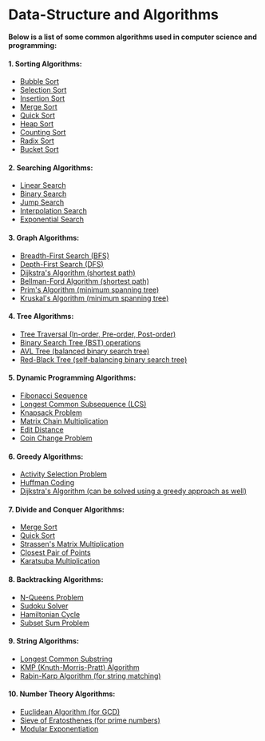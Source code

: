 # Data-Structure and Algorithms

**Below is a list of some common algorithms used in computer science and programming:**

#### 1. Sorting Algorithms:

- [Bubble Sort](https://github.com/borkarchetan/DataStructureAndAlgorithms/tree/main/1.%20Sorting%20Algorithms/Bubble%20Sort)
- [Selection Sort](https://github.com/borkarchetan/DataStructureAndAlgorithms/tree/main/1.%20Sorting%20Algorithms/Selection%20Sort)
- [Insertion Sort](https://github.com/borkarchetan/DataStructureAndAlgorithms/tree/main/1.%20Sorting%20Algorithms/Insertion%20Sort)
- [Merge Sort](https://github.com/borkarchetan/DataStructureAndAlgorithms/tree/main/1.%20Sorting%20Algorithms/Merge%20Sort)
- [Quick Sort](https://github.com/borkarchetan/DataStructureAndAlgorithms/tree/main/1.%20Sorting%20Algorithms/Quick%20Sort)
- [Heap Sort](https://github.com/borkarchetan/DataStructureAndAlgorithms/tree/main/1.%20Sorting%20Algorithms/Heap%20Sort)
- [Counting Sort](https://github.com/borkarchetan/DataStructureAndAlgorithms/tree/main/1.%20Sorting%20Algorithms/Counting%20Sort)
- [Radix Sort](https://github.com/borkarchetan/DataStructureAndAlgorithms/tree/main/1.%20Sorting%20Algorithms/Radix%20Sort)
- [Bucket Sort](https://github.com/borkarchetan/DataStructureAndAlgorithms/tree/main/1.%20Sorting%20Algorithms/Bucket%20Sort)

#### 2. Searching Algorithms:

- [Linear Search](https://github.com/borkarchetan/DataStructureAndAlgorithms/tree/main/2.%20Searching%20Algorithms/Linear%20Search)
- [Binary Search](https://github.com/borkarchetan/DataStructureAndAlgorithms/tree/main/2.%20Searching%20Algorithms/Binary%20Search)
- [Jump Search](https://github.com/borkarchetan/DataStructureAndAlgorithms/tree/main/2.%20Searching%20Algorithms/Jump%20Search)
- [Interpolation Search](https://github.com/borkarchetan/DataStructureAndAlgorithms/tree/main/2.%20Searching%20Algorithms/Interpolation%20Search)
- [Exponential Search](https://github.com/borkarchetan/DataStructureAndAlgorithms/tree/main/2.%20Searching%20Algorithms/Exponential%20Search)

#### 3. Graph Algorithms:

- [Breadth-First Search (BFS)](https://github.com/borkarchetan/DataStructureAndAlgorithms/tree/main/3.%20Graph%20Algorithms/Breadth-First%20Search)
- [Depth-First Search (DFS)](https://github.com/borkarchetan/DataStructureAndAlgorithms/tree/main/3.%20Graph%20Algorithms/Depth-First%20Search)
- [Dijkstra's Algorithm (shortest path)](https://github.com/borkarchetan/DataStructureAndAlgorithms/tree/main/3.%20Graph%20Algorithms/Dijkstra's%20Algorithm)
- [Bellman-Ford Algorithm (shortest path)](https://github.com/borkarchetan/DataStructureAndAlgorithms/tree/main/3.%20Graph%20Algorithms/Bellman-Ford%20Algorithm)
- [Prim's Algorithm (minimum spanning tree)](https://github.com/borkarchetan/DataStructureAndAlgorithms/tree/main/3.%20Graph%20Algorithms/Prim's%20Algorithm)
- [Kruskal's Algorithm (minimum spanning tree)](https://github.com/borkarchetan/DataStructureAndAlgorithms/tree/main/3.%20Graph%20Algorithms/Kruskal's%20Algorithm)

#### 4. Tree Algorithms:

- [Tree Traversal (In-order, Pre-order, Post-order)](https://github.com/borkarchetan/DataStructureAndAlgorithms/tree/main/4.%20Tree%20Algorithms/Tree%20Traversal)
- [Binary Search Tree (BST) operations](<https://github.com/borkarchetan/DataStructureAndAlgorithms/tree/main/4.%20Tree%20Algorithms/Binary%20Search%20Tree%20(BST)%20operations>)
- [AVL Tree (balanced binary search tree)](<https://github.com/borkarchetan/DataStructureAndAlgorithms/tree/main/4.%20Tree%20Algorithms/AVL%20Tree%20(balanced%20binary%20search%20tree)>)
- [Red-Black Tree (self-balancing binary search tree)](<https://github.com/borkarchetan/DataStructureAndAlgorithms/tree/main/4.%20Tree%20Algorithms/Red-Black%20Tree%20(self-balancing%20binary%20search%20tree)>)

#### 5. Dynamic Programming Algorithms:

- [Fibonacci Sequence](https://github.com/borkarchetan/DataStructureAndAlgorithms/tree/main/5.%20Dynamic%20Programming%20Algorithms/Fibonacci%20Sequence)
- [Longest Common Subsequence (LCS)](<https://github.com/borkarchetan/DataStructureAndAlgorithms/tree/main/5.%20Dynamic%20Programming%20Algorithms/Longest%20Common%20Subsequence%20(LCS)>)
- [Knapsack Problem](https://github.com/borkarchetan/DataStructureAndAlgorithms/tree/main/5.%20Dynamic%20Programming%20Algorithms/Knapsack%20Problem)
- [Matrix Chain Multiplication](https://github.com/borkarchetan/DataStructureAndAlgorithms/tree/main/5.%20Dynamic%20Programming%20Algorithms/Matrix%20Chain%20Multiplication)
- [Edit Distance](https://github.com/borkarchetan/DataStructureAndAlgorithms/tree/main/5.%20Dynamic%20Programming%20Algorithms/Edit%20Distance)
- [Coin Change Problem](https://github.com/borkarchetan/DataStructureAndAlgorithms/tree/main/5.%20Dynamic%20Programming%20Algorithms/Coin%20Change%20Problem)

#### 6. Greedy Algorithms:

- [Activity Selection Problem](https://github.com/borkarchetan/DataStructureAndAlgorithms/tree/main/6.%20Greedy%20Algorithms/Activity%20Selection%20Problem)
- [Huffman Coding](https://github.com/borkarchetan/DataStructureAndAlgorithms/tree/main/6.%20Greedy%20Algorithms/Huffman%20Coding)
- [Dijkstra's Algorithm (can be solved using a greedy approach as well)](<https://github.com/borkarchetan/DataStructureAndAlgorithms/tree/main/6.%20Greedy%20Algorithms/Dijkstra's%20Algorithm%20(can%20be%20solved%20using%20a%20greedy%20approach%20as%20well)>)

#### 7. Divide and Conquer Algorithms:

- [Merge Sort](https://github.com/borkarchetan/DataStructureAndAlgorithms/tree/main/7.%20Divide%20and%20Conquer%20Algorithms/Merge%20Sort)
- [Quick Sort](https://github.com/borkarchetan/DataStructureAndAlgorithms/tree/main/7.%20Divide%20and%20Conquer%20Algorithms/Quick%20Sort)
- [Strassen's Matrix Multiplication](https://github.com/borkarchetan/DataStructureAndAlgorithms/tree/main/7.%20Divide%20and%20Conquer%20Algorithms/Strassen's%20Matrix%20Multiplication)
- [Closest Pair of Points](https://github.com/borkarchetan/DataStructureAndAlgorithms/tree/main/7.%20Divide%20and%20Conquer%20Algorithms/Closest%20Pair%20of%20Points)
- [Karatsuba Multiplication](https://github.com/borkarchetan/DataStructureAndAlgorithms/tree/main/7.%20Divide%20and%20Conquer%20Algorithms/Karatsuba%20Multiplication)

#### 8. Backtracking Algorithms:

- [N-Queens Problem](https://github.com/borkarchetan/DataStructureAndAlgorithms/tree/main/8.%20Backtracking%20Algorithms/N-Queens%20Problem)
- [Sudoku Solver](https://github.com/borkarchetan/DataStructureAndAlgorithms/tree/main/8.%20Backtracking%20Algorithms/Sudoku%20Solver)
- [Hamiltonian Cycle](https://github.com/borkarchetan/DataStructureAndAlgorithms/tree/main/8.%20Backtracking%20Algorithms/Hamiltonian%20Cycle)
- [Subset Sum Problem](https://github.com/borkarchetan/DataStructureAndAlgorithms/tree/main/8.%20Backtracking%20Algorithms/Subset%20Sum%20Problem)

#### 9. String Algorithms:

- [Longest Common Substring](https://github.com/borkarchetan/DataStructureAndAlgorithms/tree/main/9.%20String%20Algorithms/Longest%20Common%20Substring)
- [KMP (Knuth-Morris-Pratt) Algorithm](<https://github.com/borkarchetan/DataStructureAndAlgorithms/tree/main/9.%20String%20Algorithms/KMP%20(Knuth-Morris-Pratt)%20Algorithm>)
- [Rabin-Karp Algorithm (for string matching)](<https://github.com/borkarchetan/DataStructureAndAlgorithms/tree/main/9.%20String%20Algorithms/Rabin-Karp%20Algorithm%20(for%20string%20matching)>)

#### 10. Number Theory Algorithms:

- [Euclidean Algorithm (for GCD)](<https://github.com/borkarchetan/DataStructureAndAlgorithms/tree/main/10.%20Number%20Theory%20Algorithms/Euclidean%20Algorithm%20(for%20GCD)>)
- [Sieve of Eratosthenes (for prime numbers)](<https://github.com/borkarchetan/DataStructureAndAlgorithms/tree/main/10.%20Number%20Theory%20Algorithms/Sieve%20of%20Eratosthenes%20(for%20prime%20numbers)>)
- [Modular Exponentiation](https://github.com/borkarchetan/DataStructureAndAlgorithms/tree/main/10.%20Number%20Theory%20Algorithms/Modular%20Exponentiation)
